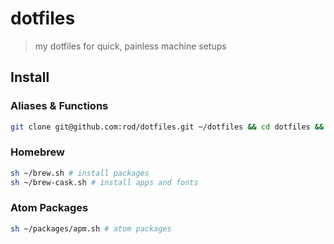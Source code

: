 # dotfiles

> my dotfiles for quick, painless machine setups

## Install

### Aliases & Functions

```bash
git clone git@github.com:rod/dotfiles.git ~/dotfiles && cd dotfiles && source setup.sh
```

### Homebrew

```bash
sh ~/brew.sh # install packages
sh ~/brew-cask.sh # install apps and fonts
```
### Atom Packages

```bash
sh ~/packages/apm.sh # atom packages
```
